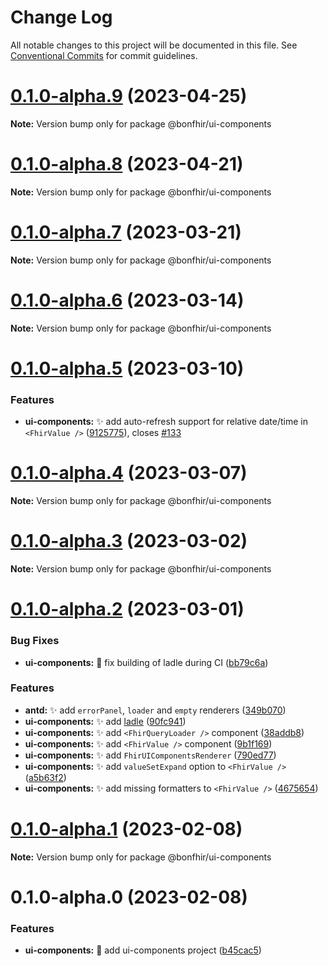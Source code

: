 # Change Log

All notable changes to this project will be documented in this file.
See [Conventional Commits](https://conventionalcommits.org) for commit guidelines.

# [0.1.0-alpha.9](https://github.com/bonfhir/bonfhir/compare/@bonfhir/ui-components@0.1.0-alpha.8...@bonfhir/ui-components@0.1.0-alpha.9) (2023-04-25)

**Note:** Version bump only for package @bonfhir/ui-components





# [0.1.0-alpha.8](https://github.com/bonfhir/bonfhir/compare/@bonfhir/ui-components@0.1.0-alpha.7...@bonfhir/ui-components@0.1.0-alpha.8) (2023-04-21)

**Note:** Version bump only for package @bonfhir/ui-components





# [0.1.0-alpha.7](https://github.com/bonfhir/bonfhir/compare/@bonfhir/ui-components@0.1.0-alpha.6...@bonfhir/ui-components@0.1.0-alpha.7) (2023-03-21)

**Note:** Version bump only for package @bonfhir/ui-components





# [0.1.0-alpha.6](https://github.com/bonfhir/bonfhir/compare/@bonfhir/ui-components@0.1.0-alpha.5...@bonfhir/ui-components@0.1.0-alpha.6) (2023-03-14)

**Note:** Version bump only for package @bonfhir/ui-components





# [0.1.0-alpha.5](https://github.com/bonfhir/bonfhir/compare/@bonfhir/ui-components@0.1.0-alpha.4...@bonfhir/ui-components@0.1.0-alpha.5) (2023-03-10)


### Features

* **ui-components:** :sparkles: add auto-refresh support for relative date/time in `<FhirValue />` ([9125775](https://github.com/bonfhir/bonfhir/commit/91257754c7d049e568004bdd7f76ec2dd4aa7cff)), closes [#133](https://github.com/bonfhir/bonfhir/issues/133)





# [0.1.0-alpha.4](https://github.com/bonfhir/bonfhir/compare/@bonfhir/ui-components@0.1.0-alpha.3...@bonfhir/ui-components@0.1.0-alpha.4) (2023-03-07)

**Note:** Version bump only for package @bonfhir/ui-components





# [0.1.0-alpha.3](https://github.com/bonfhir/bonfhir/compare/@bonfhir/ui-components@0.1.0-alpha.2...@bonfhir/ui-components@0.1.0-alpha.3) (2023-03-02)

**Note:** Version bump only for package @bonfhir/ui-components





# [0.1.0-alpha.2](https://github.com/bonfhir/bonfhir/compare/@bonfhir/ui-components@0.1.0-alpha.1...@bonfhir/ui-components@0.1.0-alpha.2) (2023-03-01)


### Bug Fixes

* **ui-components:** :green_heart: fix building of ladle during CI ([bb79c6a](https://github.com/bonfhir/bonfhir/commit/bb79c6a3a2b2c8300488318cb4187547297a681f))


### Features

* **antd:** :sparkles: add `errorPanel`, `loader` and `empty` renderers ([349b070](https://github.com/bonfhir/bonfhir/commit/349b070bc2837d0fcdcd84d8c2e6ffa6593a3de2))
* **ui-components:** :sparkles: add [ladle](https://ladle.dev/) ([90fc941](https://github.com/bonfhir/bonfhir/commit/90fc941f7ff749c7f1a845c169a6c83dbf9957ee))
* **ui-components:** :sparkles: add `<FhirQueryLoader />` component ([38addb8](https://github.com/bonfhir/bonfhir/commit/38addb8c11c570a71c36f509b67079f2e74f7bad))
* **ui-components:** :sparkles: add `<FhirValue />` component ([9b1f169](https://github.com/bonfhir/bonfhir/commit/9b1f16905739dea6b2660643bc834380fd383c83))
* **ui-components:** :sparkles: add `FhirUIComponentsRenderer` ([790ed77](https://github.com/bonfhir/bonfhir/commit/790ed77f5e3deec5865b3688ec79afee566b88ba))
* **ui-components:** :sparkles: add `valueSetExpand` option to `<FhirValue />` ([a5b63f2](https://github.com/bonfhir/bonfhir/commit/a5b63f2f218dcd74f0cccdbbbe726f8325a5a803))
* **ui-components:** :sparkles: add missing formatters to `<FhirValue />` ([4675654](https://github.com/bonfhir/bonfhir/commit/46756541ca66f34b1d0e8864371b557d6b71740f))





# [0.1.0-alpha.1](https://github.com/bonfhir/bonfhir/compare/@bonfhir/ui-components@0.1.0-alpha.0...@bonfhir/ui-components@0.1.0-alpha.1) (2023-02-08)

**Note:** Version bump only for package @bonfhir/ui-components





# 0.1.0-alpha.0 (2023-02-08)


### Features

* **ui-components:** :tada: add ui-components project ([b45cac5](https://github.com/bonfhir/bonfhir/commit/b45cac53438ca1b3a28fa346188fc8dc4c7e254f))
